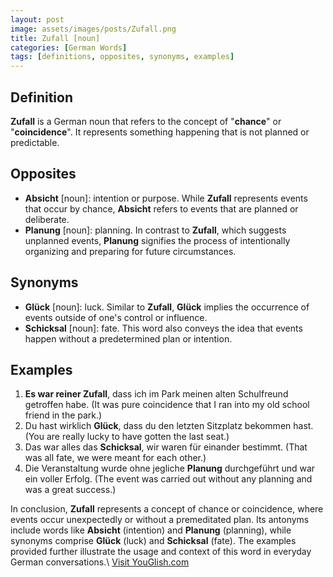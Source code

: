 ```yaml
---
layout: post
image: assets/images/posts/Zufall.png
title: Zufall [noun]
categories: [German Words]
tags: [definitions, opposites, synonyms, examples]
---
```


## Definition
**Zufall** is a German noun that refers to the concept of "**chance**" or "**coincidence**". It represents something happening that is not planned or predictable.

## Opposites
- **Absicht** [noun]: intention or purpose. While **Zufall** represents events that occur by chance, **Absicht** refers to events that are planned or deliberate.
- **Planung** [noun]: planning. In contrast to **Zufall**, which suggests unplanned events, **Planung** signifies the process of intentionally organizing and preparing for future circumstances.

## Synonyms
- **Glück** [noun]: luck. Similar to **Zufall**, **Glück** implies the occurrence of events outside of one's control or influence.
- **Schicksal** [noun]: fate. This word also conveys the idea that events happen without a predetermined plan or intention.

## Examples
1. **Es war reiner Zufall**, dass ich im Park meinen alten Schulfreund getroffen habe. (It was pure coincidence that I ran into my old school friend in the park.)
2. Du hast wirklich **Glück**, dass du den letzten Sitzplatz bekommen hast. (You are really lucky to have gotten the last seat.)
3. Das war alles das **Schicksal**, wir waren für einander bestimmt. (That was all fate, we were meant for each other.)
4. Die Veranstaltung wurde ohne jegliche **Planung** durchgeführt und war ein voller Erfolg. (The event was carried out without any planning and was a great success.)

In conclusion, **Zufall** represents a concept of chance or coincidence, where events occur unexpectedly or without a premeditated plan. Its antonyms include words like **Absicht** (intention) and **Planung** (planning), while synonyms comprise **Glück** (luck) and **Schicksal** (fate). The examples provided further illustrate the usage and context of this word in everyday German conversations.\ <a id="yg-widget-0" class="youglish-widget" data-query="Zufall" data-lang="german" data-components="8412" data-auto-start="0" data-bkg-color="theme_light" data-title="How%20to%20pronounce%20Zufall%20in%20German"  rel="nofollow" href="https://youglish.com">Visit YouGlish.com</a><script async src="https://youglish.com/public/emb/widget.js" charset="utf-8"></script>